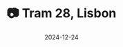 ---
title: '📷 Tram 28, Lisbon'
date: '2024-12-24'
image: "https://cdn.diblasio.social/static/photos/2024/2024-12-24.jpg"
alt_text: "Two tram cars and a white car on a tree-lined street in Lisbon."
tags:
  - "#Photography"
  - "#Lisbon"
  - "#Portugal"
  - "#Tram28"
  - "#StreetPhotography"
  - "#UrbanPhotography"
  - "#TravelPhotography"
  - "#Fujifilm"
  - "#Cityscape"
  - "#Transport"
description: ''
created_date: '2024-12-24'
location: "108, Largo da Graça, São Vicente de Fora, Graça, São Vicente, Lisboa, 1170-165, Portugal"
exif_data: "FUJIFILM X-T4 XF16-55mmF2.8 R LM WR (1/200 | f/7.1 | ISO 160)"
draft: false
---